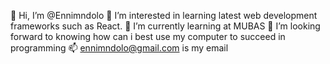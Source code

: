 👋 Hi, I’m @Ennimndolo
  👀 I’m interested in learning latest web development frameworks such as React.
 🌱 I’m currently learning at MUBAS
 💞️ I’m looking forward to knowing how can i best use my computer to succeed in programming 📫 ennimndolo@gmail.com is my email

<!---
Ennimndolo/Ennimndolo is a ✨ special ✨ repository because its `README.md` (this file) appears on your GitHub profile.
You can click the Preview link to take a look at your changes.
--->
